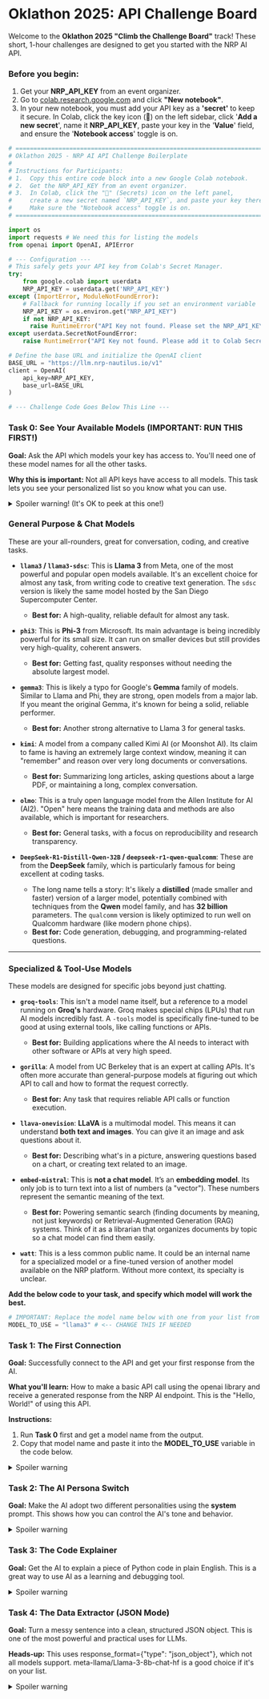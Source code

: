 # **Oklathon 2025: API Challenge Board**

Welcome to the **Oklathon 2025 "Climb the Challenge Board"** track\! These short, 1-hour challenges are designed to get you started with the NRP AI API.

### **Before you begin:**

1. Get your **NRP\_API\_KEY** from an event organizer.  
2. Go to [colab.research.google.com](https://colab.research.google.com "null") and click **"New notebook"**.
3. In your new notebook, you must add your API key as a **'secret'** to keep it secure. In Colab, click the key icon (**🔑**) on the left sidebar, click '**Add a new secret**', name it **NRP\_API\_KEY**, paste your key in the '**Value**' field, and ensure the '**Notebook access**' toggle is on.

```python
# ==============================================================================
# Oklathon 2025 - NRP AI API Challenge Boilerplate
#
# Instructions for Participants:
# 1.  Copy this entire code block into a new Google Colab notebook.
# 2.  Get the NRP_API_KEY from an event organizer.
# 3.  In Colab, click the "🔑" (Secrets) icon on the left panel,
#     create a new secret named `NRP_API_KEY`, and paste your key there.
#     Make sure the "Notebook access" toggle is on.
# ==============================================================================

import os
import requests # We need this for listing the models
from openai import OpenAI, APIError

# --- Configuration ---
# This safely gets your API key from Colab's Secret Manager.
try:
    from google.colab import userdata
    NRP_API_KEY = userdata.get('NRP_API_KEY')
except (ImportError, ModuleNotFoundError):
    # Fallback for running locally if you set an environment variable
    NRP_API_KEY = os.environ.get("NRP_API_KEY")
    if not NRP_API_KEY:
      raise RuntimeError("API Key not found. Please set the NRP_API_KEY environment variable or run in Google Colab with secrets.")
except userdata.SecretNotFoundError:
    raise RuntimeError("API Key not found. Please add it to Colab Secrets as 'NRP_API_KEY'.")

# Define the base URL and initialize the OpenAI client
BASE_URL = "https://llm.nrp-nautilus.io/v1"
client = OpenAI(
    api_key=NRP_API_KEY,
    base_url=BASE_URL
)

# --- Challenge Code Goes Below This Line ---

```

### **Task 0: See Your Available Models (IMPORTANT: RUN THIS FIRST\!)**

**Goal:** Ask the API which models your key has access to. You'll need one of these model names for all the other tasks.

**Why this is important:** Not all API keys have access to all models. This task lets you see your personalized list so you know what you can use.

 <details>
     <summary>Spoiler warning! (It's OK to peek at this one!)</summary>


[▶️ **Run this task in Google Colab**](https://colab.research.google.com/):

**

```python
# ==============================================================================
# Task 0: See Your Available Models (IMPORTANT: RUN THIS FIRST!)
# Goal: Ask the API which models your key has access to.
# ==============================================================================
print("--- Task 0: See Your Available Models ---")
try:
    # The 'openai' library has a method for this, let's use it!
    models_list = client.models.list()
    print("Your API key has access to the following models:")
    for model in models_list.data:
        print(f"- {model.id}")
except APIError as e:
    print(f"An API error occurred while trying to list models: {e}")
except Exception as e:
    print(f"An unexpected error occurred: {e}")
```

</details>

### **General Purpose & Chat Models**

These are your all-rounders, great for conversation, coding, and creative tasks.

* **`llama3` / `llama3-sdsc`**: This is **Llama 3** from Meta, one of the most powerful and popular open models available. It's an excellent choice for almost any task, from writing code to creative text generation. The `sdsc` version is likely the same model hosted by the San Diego Supercomputer Center.
    * **Best for:** A high-quality, reliable default for almost any task.

* **`phi3`**: This is **Phi-3** from Microsoft. Its main advantage is being incredibly powerful for its small size. It can run on smaller devices but still provides very high-quality, coherent answers.
    * **Best for:** Getting fast, quality responses without needing the absolute largest model.

* **`gemma3`**: This is likely a typo for Google's **Gemma** family of models. Similar to Llama and Phi, they are strong, open models from a major lab. If you meant the original Gemma, it's known for being a solid, reliable performer.
    * **Best for:** Another strong alternative to Llama 3 for general tasks.

* **`kimi`**: A model from a company called Kimi AI (or Moonshot AI). Its claim to fame is having an extremely large context window, meaning it can "remember" and reason over very long documents or conversations.
    * **Best for:** Summarizing long articles, asking questions about a large PDF, or maintaining a long, complex conversation.

* **`olmo`**: This is a truly open language model from the Allen Institute for AI (AI2). "Open" here means the training data and methods are also available, which is important for researchers.
    * **Best for:** General tasks, with a focus on reproducibility and research transparency.

* **`DeepSeek-R1-Distill-Qwen-32B` / `deepseek-r1-qwen-qualcomm`**: These are from the **DeepSeek** family, which is particularly famous for being excellent at coding tasks.
    * The long name tells a story: It's likely a **distilled** (made smaller and faster) version of a larger model, potentially combined with techniques from the **Qwen** model family, and has **32 billion** parameters. The `qualcomm` version is likely optimized to run well on Qualcomm hardware (like modern phone chips).
    * **Best for:** Code generation, debugging, and programming-related questions.

---

### **Specialized & Tool-Use Models**

These models are designed for specific jobs beyond just chatting.

* **`groq-tools`**: This isn't a model name itself, but a reference to a model running on **Groq's** hardware. Groq makes special chips (LPUs) that run AI models incredibly fast. A `-tools` model is specifically fine-tuned to be good at using external tools, like calling functions or APIs.
    * **Best for:** Building applications where the AI needs to interact with other software or APIs at very high speed.

* **`gorilla`**: A model from UC Berkeley that is an expert at calling APIs. It's often more accurate than general-purpose models at figuring out which API to call and how to format the request correctly.
    * **Best for:** Any task that requires reliable API calls or function execution.

* **`llava-onevision`**: **LLaVA** is a multimodal model. This means it can understand **both text and images**. You can give it an image and ask questions about it.
    * **Best for:** Describing what's in a picture, answering questions based on a chart, or creating text related to an image.

* **`embed-mistral`**: This is **not a chat model**. It’s an **embedding model**. Its only job is to turn text into a list of numbers (a "vector"). These numbers represent the semantic meaning of the text.
    * **Best for:** Powering semantic search (finding documents by meaning, not just keywords) or Retrieval-Augmented Generation (RAG) systems. Think of it as a librarian that organizes documents by topic so a chat model can find them easily.

* **`watt`**: This is a less common public name. It could be an internal name for a specialized model or a fine-tuned version of another model available on the NRP platform. Without more context, its specialty is unclear.


**Add  the below code to your task, and specify which model will work the best.**

```python
# IMPORTANT: Replace the model name below with one from your list from Task 0 that best suits your purpose!
MODEL_TO_USE = "llama3" # <-- CHANGE THIS IF NEEDED
```


### **Task 1: The First Connection**

**Goal:** Successfully connect to the API and get your first response from the AI.

**What you'll learn:** How to make a basic API call using the openai library and receive a generated response from the NRP AI endpoint. This is the "Hello, World\!" of using this API.

**Instructions:**

1. Run **Task 0** first and get a model name from the output.  
2. Copy that model name and paste it into the **MODEL\_TO\_USE** variable in the code below.

 <details>
     <summary>Spoiler warning</summary>

[▶️ **Run this task in Google Colab**](https://colab.research.google.com/):

```python
# ==============================================================================
# Task 1: The First Connection
# Goal: Successfully connect to the API and get your first response.
# ==============================================================================
print("\n--- Task 1: The First Connection ---")

print(f"Attempting to use model: {MODEL_TO_USE}")
try:
    completion = client.chat.completions.create(
        model=MODEL_TO_USE,
        messages=[
            {"role": "system", "content": "You are a helpful assistant."},
            {"role": "user", "content": "Tell me a fun fact about the history of Oklahoma City."}
        ]
    )
    print(completion.choices[0].message.content)
except APIError as e:
    print(f"An API error occurred: {e}")
```

</details>

### **Task 2: The AI Persona Switch**

**Goal:** Make the AI adopt two different personalities using the **system** prompt. This shows how you can control the AI's tone and behavior.

 <details>
     <summary>Spoiler warning</summary>

[▶️ **Run this task in Google Colab**](https://colab.research.google.com/):
```python
# ==============================================================================
# Task 2: The AI Persona Switch
# Goal: Make the AI adopt two different personalities using the "system" prompt.
# ==============================================================================
print("\n--- Task 2: The AI Persona Switch ---")
try:
    # Pirate Persona
    pirate_completion = client.chat.completions.create(
        model=MODEL_TO_USE,
        messages=[
            {"role": "system", "content": "You are a sarcastic, world-weary pirate. You answer all questions as such."},
            {"role": "user", "content": "What should I bring to a hackathon?"}
        ]
    )
    print("PIRATE SAYS:")
    print(pirate_completion.choices[0].message.content)

    # Robot Persona
    robot_completion = client.chat.completions.create(
        model=MODEL_TO_USE,
        messages=[
            {"role": "system", "content": "You are BEEP-BOOP, a cheerful robot assistant. You are enthusiastic and helpful."},
            {"role": "user", "content": "What should I bring to a hackathon?"}
        ]
    )
    print("\nROBOT SAYS:")
    print(robot_completion.choices[0].message.content)
except APIError as e:
    print(f"An API error occurred: {e}")
```
</details>

### **Task 3: The Code Explainer**

**Goal:** Get the AI to explain a piece of Python code in plain English. This is a great way to use AI as a learning and debugging tool.

 <details>
     <summary>Spoiler warning</summary>

[▶️ **Run this task in Google Colab**](https://colab.research.google.com/):
```python
# ==============================================================================
# Task 3: The Code Explainer
# Goal: Get the AI to explain a piece of Python code in plain English.
# ==============================================================================
print("\n--- Task 4: The Code Explainer ---")
try:
    code_snippet = "short_names = [name for name in names if len(name) < 5]"
    code_explanation = client.chat.completions.create(
        model=MODEL_TO_USE,
        messages=[
            {"role": "system", "content": "You are an expert Python programmer who excels at explaining complex code to beginners in simple terms."},
            {"role": "user", "content": f"Please explain what this line of Python code does: ```{code_snippet}```"}
        ]
    )
    print(code_explanation.choices[0].message.content)
except APIError as e:
    print(f"An API error occurred: {e}")
```
</details>

### **Task 4: The Data Extractor (JSON Mode)**

**Goal:** Turn a messy sentence into a clean, structured JSON object. This is one of the most powerful and practical uses for LLMs.

**Heads-up:** This uses response\_format={"type": "json\_object"}, which not all models support. meta-llama/Llama-3-8b-chat-hf is a good choice if it's on your list.
  
 <details>
     <summary>Spoiler warning</summary>
  
[▶️ **Run this task in Google Colab**](https://colab.research.google.com/):
```python
# ==============================================================================
# Task 5: The Data Extractor (JSON Mode)
# Goal: Turn a messy sentence into a clean, structured JSON object.
# ==============================================================================
print("\n--- Task 5: The Data Extractor (JSON Mode) ---")
try:
    # Note: For JSON mode to work reliably, you must instruct the model in the prompt!
    # Not all models on the server may support JSON mode. Llama 3 is a good choice.
    json_extraction = client.chat.completions.create(
        model=MODEL_TO_USE,
        response_format={"type": "json_object"}, # This powerful feature asks the AI to only output valid JSON
        messages=[
            {"role": "system", "content": "You are a data processing robot. Extract information from the user's text and respond only with a valid JSON object."},
            {"role": "user", "content": "The project showcase for Oklathon starts Sunday, July 20th at 9:00 AM. It's located at StarSpace46."}
        ]
    )
    print("Extracted JSON data:")
    print(json_extraction.choices[0].message.content)
except APIError as e:
    print(f"An API error occurred: {e}")
except Exception as e:  
```
</details>
